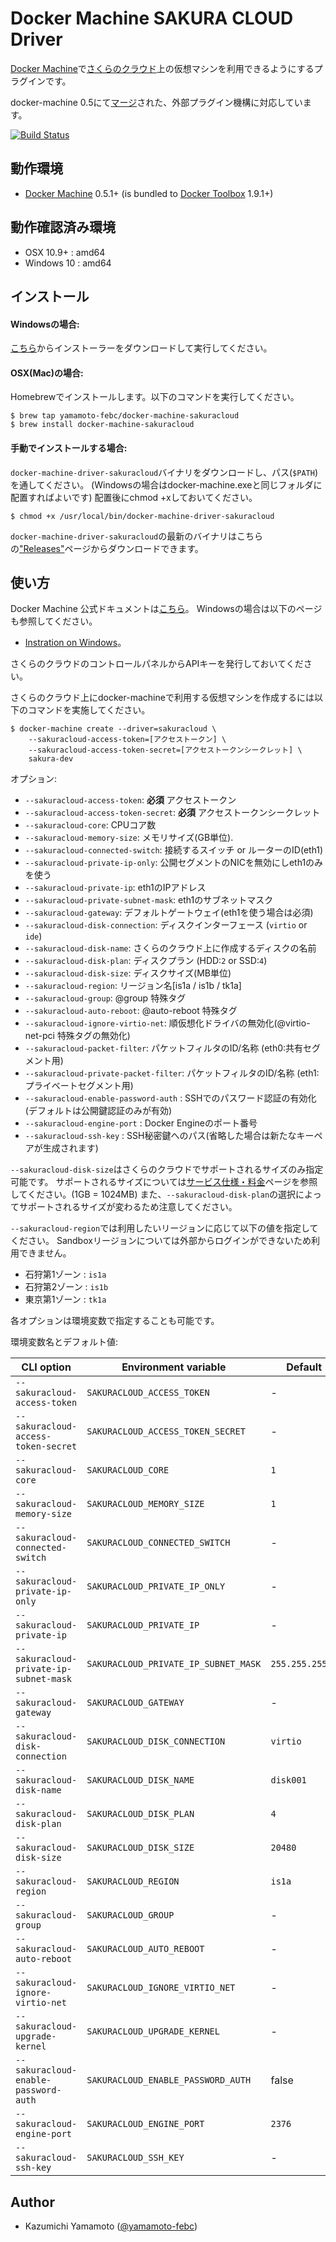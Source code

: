 # Docker Machine SAKURA CLOUD Driver

[Docker Machine](https://docs.docker.com/machine/)で[さくらのクラウド](http://cloud.sakura.ad.jp)上の仮想マシンを利用できるようにするプラグインです。

docker-machine 0.5にて[マージ](https://github.com/docker/machine/pull/1902)された、外部プラグイン機構に対応しています。

[![Build Status](https://travis-ci.org/yamamoto-febc/docker-machine-sakuracloud.svg?branch=master)](https://travis-ci.org/yamamoto-febc/docker-machine-sakuracloud)

## 動作環境
* [Docker Machine](https://docs.docker.com/machine/) 0.5.1+ (is bundled to
  [Docker Toolbox](https://www.docker.com/docker-toolbox) 1.9.1+)

## 動作確認済み環境
* OSX 10.9+  : amd64
* Windows 10 : amd64

## インストール

#### Windowsの場合:

[こちら](https://github.com/yamamoto-febc/docker-machine-sakuracloud/releases/download/v0.0.8/DockerMachineSakuracloudSetup.exe)からインストーラーをダウンロードして実行してください。

#### OSX(Mac)の場合:

Homebrewでインストールします。以下のコマンドを実行してください。

```console
$ brew tap yamamoto-febc/docker-machine-sakuracloud
$ brew install docker-machine-sakuracloud
```
#### 手動でインストールする場合:

`docker-machine-driver-sakuracloud`バイナリをダウンロードし、パス(`$PATH`)を通してください。
(Windowsの場合はdocker-machine.exeと同じフォルダに配置すればよいです)
配置後にchmod +xしておいてください。

```console
$ chmod +x /usr/local/bin/docker-machine-driver-sakuracloud
```

`docker-machine-driver-sakuracloud`の最新のバイナリはこちらの["Releases"](https://github.com/yamamoto-febc/docker-machine-sakuracloud/releases/latest)ページからダウンロードできます。

## 使い方

Docker Machine 公式ドキュメントは[こちら](https://docs.docker.com/machine/)。
Windowsの場合は以下のページも参照してください。
 - [Instration on Windows](http://docs.docker.com/engine/installation/windows/)。


さくらのクラウドのコントロールパネルからAPIキーを発行しておいてください。

さくらのクラウド上にdocker-machineで利用する仮想マシンを作成するには以下のコマンドを実施してください。

```
$ docker-machine create --driver=sakuracloud \
    --sakuracloud-access-token=[アクセストークン] \
    --sakuracloud-access-token-secret=[アクセストークンシークレット] \
    sakura-dev
```

オプション:

 - `--sakuracloud-access-token`: **必須** アクセストークン
 - `--sakuracloud-access-token-secret`: **必須** アクセストークンシークレット
 - `--sakuracloud-core`: CPUコア数
 - `--sakuracloud-memory-size`: メモリサイズ(GB単位).
 - `--sakuracloud-connected-switch`: 接続するスイッチ or ルーターのID(eth1)
 - `--sakuracloud-private-ip-only`: 公開セグメントのNICを無効にしeth1のみを使う
 - `--sakuracloud-private-ip`: eth1のIPアドレス
 - `--sakuracloud-private-subnet-mask`: eth1のサブネットマスク
 - `--sakuracloud-gateway`: デフォルトゲートウェイ(eth1を使う場合は必須)
 - `--sakuracloud-disk-connection`: ディスクインターフェース (`virtio` or `ide`)
 - `--sakuracloud-disk-name`: さくらのクラウド上に作成するディスクの名前
 - `--sakuracloud-disk-plan`: ディスクプラン (HDD:`2` or SSD:`4`)
 - `--sakuracloud-disk-size`: ディスクサイズ(MB単位)
 - `--sakuracloud-region`: リージョン名[is1a / is1b / tk1a]
 - `--sakuracloud-group`: @group 特殊タグ
 - `--sakuracloud-auto-reboot`: @auto-reboot 特殊タグ
 - `--sakuracloud-ignore-virtio-net`: 順仮想化ドライバの無効化(@virtio-net-pci 特殊タグの無効化)
 - `--sakuracloud-packet-filter`: パケットフィルタのID/名称 (eth0:共有セグメント用)
 - `--sakuracloud-private-packet-filter`: パケットフィルタのID/名称 (eth1:プライベートセグメント用)
 - `--sakuracloud-enable-password-auth` : SSHでのパスワード認証の有効化(デフォルトは公開鍵認証のみが有効)
 - `--sakuracloud-engine-port` : Docker Engineのポート番号
 - `--sakuracloud-ssh-key` : SSH秘密鍵へのパス(省略した場合は新たなキーペアが生成されます)


`--sakuracloud-disk-size`はさくらのクラウドでサポートされるサイズのみ指定可能です。
サポートされるサイズについては[サービス仕様・料金](http://cloud.sakura.ad.jp/specification.php)ページを参照してください。(1GB = 1024MB)
また、`--sakuracloud-disk-plan`の選択によってサポートされるサイズが変わるため注意してください。


`--sakuracloud-region`では利用したいリージョンに応じて以下の値を指定してください。
Sandboxリージョンについては外部からログインができないため利用できません。

 - 石狩第1ゾーン : `is1a`
 - 石狩第2ゾーン : `is1b`
 - 東京第1ゾーン : `tk1a`


各オプションは環境変数で指定することも可能です。


環境変数名とデフォルト値:

| CLI option                          | Environment variable              | Default                  |
|-------------------------------------|-----------------------------------|--------------------------|
| `--sakuracloud-access-token`        | `SAKURACLOUD_ACCESS_TOKEN`        | -                        |
| `--sakuracloud-access-token-secret` | `SAKURACLOUD_ACCESS_TOKEN_SECRET` | -                        |
| `--sakuracloud-core`                | `SAKURACLOUD_CORE`                | `1`                   |
| `--sakuracloud-memory-size`         | `SAKURACLOUD_MEMORY_SIZE`         | `1`                   |
| `--sakuracloud-connected-switch`    | `SAKURACLOUD_CONNECTED_SWITCH`     | -                 |
| `--sakuracloud-private-ip-only`       | `SAKURACLOUD_PRIVATE_IP_ONLY`     | -                 |
| `--sakuracloud-private-ip`       | `SAKURACLOUD_PRIVATE_IP`     | -                 |
| `--sakuracloud-private-ip-subnet-mask`     | `SAKURACLOUD_PRIVATE_IP_SUBNET_MASK`     | `255.255.255.0`                 |
| `--sakuracloud-gateway`     | `SAKURACLOUD_GATEWAY`     | -                 |
| `--sakuracloud-disk-connection`     | `SAKURACLOUD_DISK_CONNECTION`     | `virtio`                 |
| `--sakuracloud-disk-name`           | `SAKURACLOUD_DISK_NAME`           | `disk001`                |
| `--sakuracloud-disk-plan`           | `SAKURACLOUD_DISK_PLAN`           | `4`                      |
| `--sakuracloud-disk-size`           | `SAKURACLOUD_DISK_SIZE`           | `20480`                  |
| `--sakuracloud-region`              | `SAKURACLOUD_REGION`              | `is1a`                   |
| `--sakuracloud-group`               | `SAKURACLOUD_GROUP`              | -                   |
| `--sakuracloud-auto-reboot`         | `SAKURACLOUD_AUTO_REBOOT`        | -                   |
| `--sakuracloud-ignore-virtio-net`   | `SAKURACLOUD_IGNORE_VIRTIO_NET`  | -                   |
| `--sakuracloud-upgrade-kernel`   | `SAKURACLOUD_UPGRADE_KERNEL`  | -                   |
| `--sakuracloud-enable-password-auth`   | `SAKURACLOUD_ENABLE_PASSWORD_AUTH`  | false                 |
| `--sakuracloud-engine-port`   | `SAKURACLOUD_ENGINE_PORT`  | `2376`                 |
| `--sakuracloud-ssh-key`   | `SAKURACLOUD_SSH_KEY`  | -                 |


## Author

* Kazumichi Yamamoto ([@yamamoto-febc](https://github.com/yamamoto-febc))
